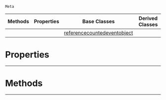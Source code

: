  `Meta`

|Methods|Properties|Base Classes|Derived Classes|
|---|---|---|---|
| | |[referencecountedeventobject](https://plasmaengine.github.io/PlasmaDocs/Plasma1/C++/code_reference/class_reference/referencecountedeventobject.markdown)| |


 #  Properties


---  
 #  Methods


---  
 

 